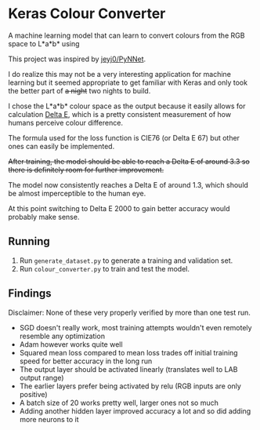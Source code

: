 # Keras Colour Converter
A machine learning model that can learn to convert colours 
from the RGB space to L\*a\*b\* using 

This project was inspired by [jeyj0/PyNNet](https://github.com/jeyj0/PyNNet).

I do realize this may not be a very interesting application for machine learning
but it seemed appropriate to get familiar with Keras and only took the better
part of ~~a night~~ two nights to build.

I chose the L\*a\*b\* colour space as the output because it easily allows 
for calculation [Delta E](https://zschuessler.github.io/DeltaE/learn/),
which is a pretty consistent measurement of how humans perceive colour difference.

The formula used for the loss function is CIE76 (or Delta E 67)
but other ones can easily be implemented.

~~After training, the model should be able to reach a Delta E of around 3.3 so there is
definitely room for further improvement.~~

The model now consistently reaches a Delta E of around 1.3, which should be almost
imperceptible to the human eye.

At this point switching to Delta E 2000 to gain better accuracy would probably
make sense.

## Running
1. Run `generate_dataset.py` to generate a training and validation set.
2. Run `colour_converter.py` to train and test the model.

## Findings
Disclaimer: None of these very properly verified by more than one test run.

* SGD doesn't really work, most training attempts wouldn't even remotely
resemble any optimization
* Adam however works quite well
* Squared mean loss compared to mean loss trades off initial training speed
for better accuracy in the long run
* The output layer should be activated linearly (translates well to LAB output range)
* The earlier layers prefer being activated by relu (RGB inputs are only positive)
* A batch size of 20 works pretty well, larger ones not so much
* Adding another hidden layer improved accuracy a lot and so did adding more
neurons to it